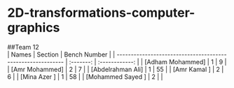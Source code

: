 # 2D-transformations-computer-graphics
##Team 12	
  | Names                                                       | Section   | Bench Number   |
  | ----------------------------------------------------------- | :-------: | :------------: |
  | [Adham Mohammed]    |     1     |      9       |
  | [Amr Mohammed]  |     2     |      7       |
  | [Abdelrahman Ali]               |     1     |      55        |
  | [Amr Kamal ]              |     2     |      6        |
  | [Mina Azer ]              |     1    |      58        |
  | [Mohammed Sayed ]              |     2     |              |